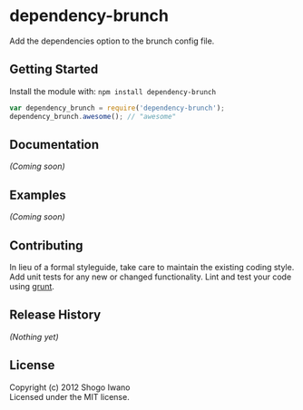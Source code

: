 # dependency-brunch

Add the dependencies option to the brunch config file.

## Getting Started
Install the module with: `npm install dependency-brunch`

```javascript
var dependency_brunch = require('dependency-brunch');
dependency_brunch.awesome(); // "awesome"
```

## Documentation
_(Coming soon)_

## Examples
_(Coming soon)_

## Contributing
In lieu of a formal styleguide, take care to maintain the existing coding style. Add unit tests for any new or changed functionality. Lint and test your code using [grunt](https://github.com/gruntjs/grunt).

## Release History
_(Nothing yet)_

## License
Copyright (c) 2012 Shogo Iwano  
Licensed under the MIT license.
